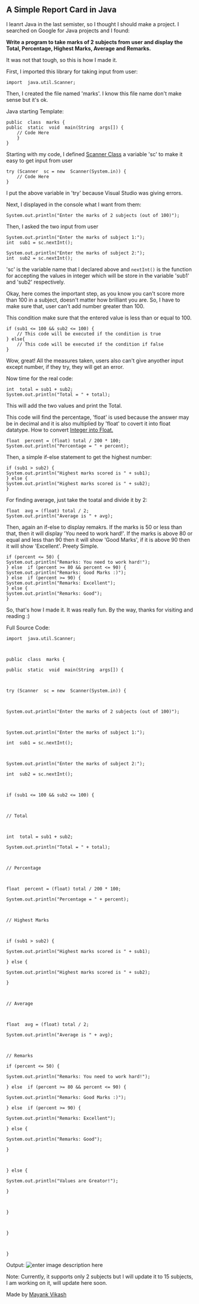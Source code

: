 ## A Simple Report Card in Java

I leanrt Java in the last semister, so I thought I should make a project. 
I searched on Google for Java projects and I found:

**Write a program to take marks of 2 subjects from user and display the Total, Percentage, Highest Marks, Average and Remarks.**

It was not that tough, so this is how I made it.

First, I imported this library for taking input from user:

    import  java.util.Scanner;
Then, I created the file named 'marks'. I know this file name don't make sense but it's ok.

Java starting Template: 

    public  class  marks {
    public  static  void  main(String  args[]) { 
	    // Code Here
	    }
    }
Starting with my code, I defined [Scanner Class](https://www.w3schools.com/java/java_user_input.asp) a variable 'sc' to make it easy to get input from user

    try (Scanner  sc = new  Scanner(System.in)) {
    	// Code Here
    }
I put the above variable in 'try' because Visual Studio was giving errors.

Next, I displayed in the console what I want from them:

    System.out.println("Enter the marks of 2 subjects (out of 100)");

Then, I asked the two input from user

    System.out.println("Enter the marks of subject 1:");  
    int  sub1 = sc.nextInt();
    
    System.out.println("Enter the marks of subject 2:");
    int  sub2 = sc.nextInt();
'sc' is the variable name that I declared above and `nextInt()` is the function for accepting the values in integer which will be store in the variable 'sub1' and 'sub2' respectively.

Okay, here comes the important step, as you know you can't score more than 100 in a subject, doesn't matter how brilliant you are. So, I have to make sure that, user can't add number greater than 100.

This condition make sure that the entered value is less than or equal to 100.

    if (sub1 <= 100 && sub2 <= 100) {
	    // This code will be executed if the condition is true
    } else{
	    // This code will be executed if the condition if false
    }
Wow, great! All the measures taken, users also can't give anyother input except number, if they try, they will get an error.

Now time for the real code:

    int  total = sub1 + sub2;
    System.out.println("Total = " + total);
    
This will add the two values and print the Total.

This code will find the percentage, 'float' is used because the answer may be in decimal and it is also multiplied by 'float' to covert it into float datatype. How to convert [Integer into Float.](https://www.c-sharpcorner.com/article/the-complete-java-type-casting-tutorial/)

    float  percent = (float) total / 200 * 100;
    System.out.println("Percentage = " + percent);
    
Then, a simple if-else statement to get the highest number:

    if (sub1 > sub2) {
    System.out.println("Highest marks scored is " + sub1);
    } else {
    System.out.println("Highest marks scored is " + sub2);
    }
    
For finding average, just take the toatal and divide it by 2:

    float  avg = (float) total / 2;
    System.out.println("Average is " + avg);

Then, again an if-else to display remakrs. If the marks is 50 or less than that, then it will display 'You need to work hard!'. If the marks is above 80 or equal and less than 90 then it will show 'Good Marks', if it is above 90 then it will show 'Excellent'. Preety Simple.

    if (percent <= 50) {
    System.out.println("Remarks: You need to work hard!");
    } else  if (percent >= 80 && percent <= 90) {
    System.out.println("Remarks: Good Marks :)");
    } else  if (percent >= 90) {
    System.out.println("Remarks: Excellent");
    } else {
    System.out.println("Remarks: Good");
    }
    
So, that's how I made it. It was really fun. By the way, thanks for visiting and reading :)

Full Source Code:

    import  java.util.Scanner;
    
      
    
    public  class  marks {
    
    public  static  void  main(String  args[]) {
    
      
    
    try (Scanner  sc = new  Scanner(System.in)) {
    
      
    
    System.out.println("Enter the marks of 2 subjects (out of 100)");
    
      
    
    System.out.println("Enter the marks of subject 1:");
    
    int  sub1 = sc.nextInt();
    
      
    
    System.out.println("Enter the marks of subject 2:");
    
    int  sub2 = sc.nextInt();
    
      
    
    if (sub1 <= 100 && sub2 <= 100) {
    
      
    
    // Total
    
      
    
    int  total = sub1 + sub2;
    
    System.out.println("Total = " + total);
    
      
    
    // Percentage
    
      
    
    float  percent = (float) total / 200 * 100;
    
    System.out.println("Percentage = " + percent);
    
      
    
    // Highest Marks
    
      
    
    if (sub1 > sub2) {
    
    System.out.println("Highest marks scored is " + sub1);
    
    } else {
    
    System.out.println("Highest marks scored is " + sub2);
    
    }
    
      
    
    // Average
    
      
    
    float  avg = (float) total / 2;
    
    System.out.println("Average is " + avg);
    
      
    
    // Remarks
    
    if (percent <= 50) {
    
    System.out.println("Remarks: You need to work hard!");
    
    } else  if (percent >= 80 && percent <= 90) {
    
    System.out.println("Remarks: Good Marks :)");
    
    } else  if (percent >= 90) {
    
    System.out.println("Remarks: Excellent");
    
    } else {
    
    System.out.println("Remarks: Good");
    
    }
    
      
    
    } else {
    
    System.out.println("Values are Greator!");
    
    }
    
      
    
    }
    
      
    
    }
    
      
    
    }

Output: 
![enter image description here](https://raw.githubusercontent.com/MayankVikash/mayankvikash.ml/gh-pages/assets/images/posts/java-marks-management/java-project-simple-report-card-output.gif)

Note: Currently, it supports only 2 subjects but I will update it to 15 subjects, I am working on it, will update here soon.

Made by [Mayank Vikash](https://mayankvikash.ml/)
